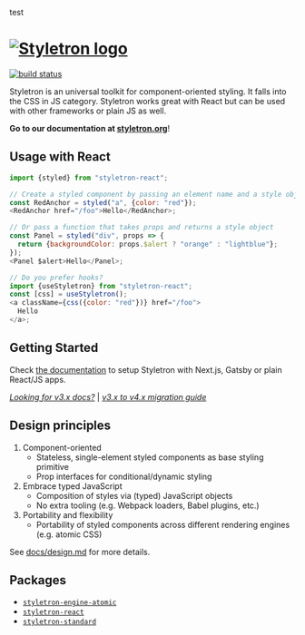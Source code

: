 test

# [![Styletron logo](https://cdn.rawgit.com/styletron/styletron/logo/logo.svg "Styletron")](https://github.com/styletron/styletron)

[![build status][build-badge]][build-href]

Styletron is an universal toolkit for component-oriented styling. It falls into the CSS in JS category. Styletron works great with React but can be used with other frameworks or plain JS as well.

**Go to our documentation at [styletron.org](https://www.styletron.org)**!

## Usage with React

```js
import {styled} from "styletron-react";

// Create a styled component by passing an element name and a style object
const RedAnchor = styled("a", {color: "red"});
<RedAnchor href="/foo">Hello</RedAnchor>;

// Or pass a function that takes props and returns a style object
const Panel = styled("div", props => {
  return {backgroundColor: props.$alert ? "orange" : "lightblue"};
});
<Panel $alert>Hello</Panel>;

// Do you prefer hooks?
import {useStyletron} from "styletron-react";
const [css] = useStyletron();
<a className={css({color: "red"})} href="/foo">
  Hello
</a>;
```

## Getting Started

Check [the documentation](https://www.styletron.org/getting-started/) to setup Styletron with Next.js, Gatsby or plain React/JS apps.

[_Looking for v3.x docs?_](https://www.styletron.org/v3/) | [_v3.x to v4.x migration guide_](docs/v3-migration-guide.md)

## Design principles

1.  Component-oriented
    - Stateless, single-element styled components as base styling primitive
    - Prop interfaces for conditional/dynamic styling
2.  Embrace typed JavaScript
    - Composition of styles via (typed) JavaScript objects
    - No extra tooling (e.g. Webpack loaders, Babel plugins, etc.)
3.  Portability and flexibility
    - Portability of styled components across different rendering engines (e.g. atomic CSS)

See [docs/design.md](docs/design.md) for more details.

## Packages

- [`styletron-engine-atomic`](packages/styletron-engine-atomic)
- [`styletron-react`](packages/styletron-react)
- [`styletron-standard`](packages/styletron-standard)

[build-badge]: https://travis-ci.org/styletron/styletron.svg?branch=master
[build-href]: https://travis-ci.org/styletron/styletron
